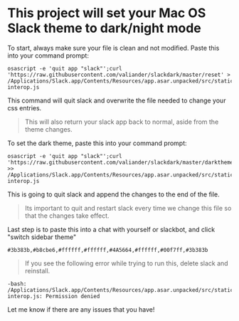 # This project will set your Mac OS Slack theme to dark/night mode

To start, always make sure your file is clean and not modified.
Paste this into your command prompt:
```
osascript -e 'quit app "slack"';curl 'https://raw.githubusercontent.com/valiander/slackdark/master/reset' > /Applications/Slack.app/Contents/Resources/app.asar.unpacked/src/static/ssb-interop.js
```
This command will quit slack and overwrite the file needed to change your css entries.
>This will also return your slack app back to normal, aside from the theme changes.

To set the dark theme, paste this into your command prompt:
```
osascript -e 'quit app "slack"';curl 'https://raw.githubusercontent.com/valiander/slackdark/master/darktheme' >> /Applications/Slack.app/Contents/Resources/app.asar.unpacked/src/static/ssb-interop.js
```
This is going to quit slack and append the changes to the end of the file. 
>Its important to quit and restart slack every time we change this file so that the changes take effect.


Last step is to paste this into a chat with yourself or slackbot, and click "switch sidebar theme"
```
#3b383b,#b8cbe6,#ffffff,#ffffff,#4A5664,#ffffff,#00f7ff,#3b383b
```

>If you see the following error while trying to run this, delete slack and reinstall.
```
-bash: /Applications/Slack.app/Contents/Resources/app.asar.unpacked/src/static/ssb-interop.js: Permission denied
```




Let me know if there are any issues that you have!
